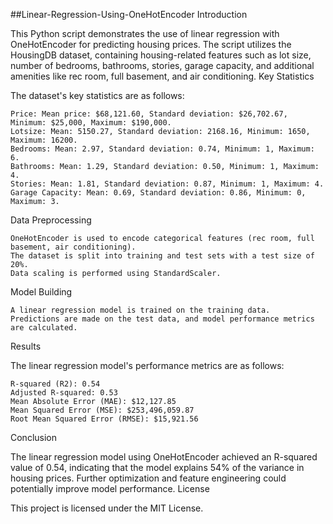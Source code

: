 ##Linear-Regression-Using-OneHotEncoder
Introduction

This Python script demonstrates the use of linear regression with OneHotEncoder for predicting housing prices. The script utilizes the HousingDB dataset, containing housing-related features such as lot size, number of bedrooms, bathrooms, stories, garage capacity, and additional amenities like rec room, full basement, and air conditioning.
Key Statistics

The dataset's key statistics are as follows:

    Price: Mean price: $68,121.60, Standard deviation: $26,702.67, Minimum: $25,000, Maximum: $190,000.
    Lotsize: Mean: 5150.27, Standard deviation: 2168.16, Minimum: 1650, Maximum: 16200.
    Bedrooms: Mean: 2.97, Standard deviation: 0.74, Minimum: 1, Maximum: 6.
    Bathrooms: Mean: 1.29, Standard deviation: 0.50, Minimum: 1, Maximum: 4.
    Stories: Mean: 1.81, Standard deviation: 0.87, Minimum: 1, Maximum: 4.
    Garage Capacity: Mean: 0.69, Standard deviation: 0.86, Minimum: 0, Maximum: 3.

Data Preprocessing

    OneHotEncoder is used to encode categorical features (rec room, full basement, air conditioning).
    The dataset is split into training and test sets with a test size of 20%.
    Data scaling is performed using StandardScaler.

Model Building

    A linear regression model is trained on the training data.
    Predictions are made on the test data, and model performance metrics are calculated.

Results

The linear regression model's performance metrics are as follows:

    R-squared (R2): 0.54
    Adjusted R-squared: 0.53
    Mean Absolute Error (MAE): $12,127.85
    Mean Squared Error (MSE): $253,496,059.87
    Root Mean Squared Error (RMSE): $15,921.56

Conclusion

The linear regression model using OneHotEncoder achieved an R-squared value of 0.54, indicating that the model explains 54% of the variance in housing prices. Further optimization and feature engineering could potentially improve model performance.
License

This project is licensed under the MIT License.

